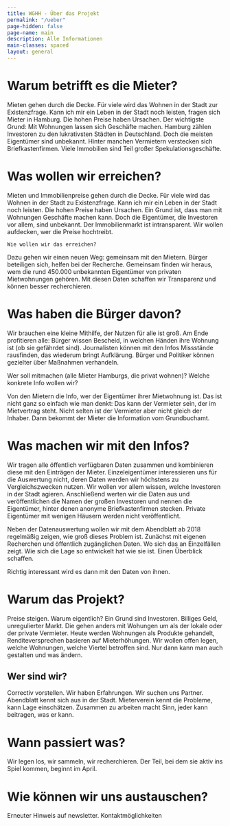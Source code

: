 ```yaml
---
title: WGHH - Über das Projekt
permalink: "/ueber"
page-hidden: false
page-name: main
description: Alle Informationen
main-classes: spaced
layout: general
---
```


# Warum betrifft es die Mieter?

Mieten gehen durch die Decke. Für viele wird das Wohnen in der Stadt zur Existenzfrage. Kann ich mir ein Leben in der Stadt noch leisten, fragen sich Mieter in Hamburg. Die hohen Preise haben Ursachen. Der wichtigste Grund: Mit Wohnungen lassen sich Geschäfte machen. Hamburg zählen Investoren zu den lukrativsten Städten in Deutschland. Doch die meisten Eigentümer sind unbekannt. Hinter manchen Vermietern verstecken sich Briefkastenfirmen. Viele Immobilien sind Teil großer Spekulationsgeschäfte. 


# Was wollen wir erreichen? 

Mieten und Immobilienpreise gehen durch die Decke. Für viele wird das Wohnen in der Stadt zu Existenzfrage. Kann ich mir ein Leben in der Stadt noch leisten. Die hohen Preise haben Ursachen.  Ein Grund ist, dass man mit Wohnungen Geschäfte machen kann. Doch die Eigentümer, die Investoren vor allem, sind unbekannt. Der Immobilienmarkt ist intransparent. Wir wollen aufdecken, wer die Preise hochtreibt.

	Wie wollen wir das erreichen?

Dazu gehen wir einen neuen Weg: gemeinsam mit den Mietern. Bürger beteiligen sich, helfen bei der Recherche. Gemeinsam finden wir heraus, wem die rund 450.000 unbekannten Eigentümer von privaten Mietwohnungen gehören. Mit diesen Daten schaffen wir Transparenz und können besser recherchieren.

# Was haben die Bürger davon?

Wir brauchen eine kleine Mithilfe, der Nutzen für alle ist groß.
Am Ende profitieren alle: Bürger wissen Bescheid, in welchen Händen ihre Wohnung ist (ob sie gefährdet sind). Journalisten können mit den Infos Missstände rausfinden, das wiederum bringt Aufklärung. Bürger und Politiker können gezielter über Maßnahmen verhandeln.

Wer soll mitmachen (alle Mieter Hamburgs, die privat wohnen)? Welche konkrete Info wollen wir?

Von den Mietern die Info, wer der Eigentümer ihrer Mietwohnung ist. Das ist nicht ganz so einfach wie man denkt: Das kann der Vermieter sein, der im Mietvertrag steht. Nicht selten ist der Vermieter aber nicht gleich der Inhaber. Dann bekommt der Mieter die Information vom Grundbuchamt. 

# Was machen wir mit den Infos?

Wir tragen alle öffentlich verfügbaren Daten zusammen und kombinieren diese mit den Einträgen der Mieter. Einzeleigentümer interessieren uns für die Auswertung nicht, deren Daten werden wir höchstens zu Vergleichszwecken nutzen. Wir wollen vor allem wissen, welche Investoren in der Stadt agieren. Anschließend werten wir die Daten aus und veröffentlichen die Namen der großen Investoren und nennen die Eigentümer, hinter denen anonyme Briefkastenfirmen stecken. Private Eigentümer mit wenigen Häusern werden nicht veröffentlicht.

Neben der Datenauswertung wollen wir mit dem Abendblatt ab 2018 regelmäßig zeigen, wie groß dieses Problem ist. Zunächst mit eigenen Recherchen und öffentlich zugänglichen Daten. Wo sich das an Einzelfällen zeigt. Wie sich die Lage so entwickelt hat wie sie ist. Einen Überblick schaffen.

Richtig interessant wird es dann mit den Daten von ihnen.

# Warum das Projekt?

Preise steigen. Warum eigentlich? Ein Grund sind Investoren. Billiges Geld, unregulierter Markt. Die gehen anders mit Wohungen um als der lokale oder der private Vermieter. Heute werden Wohnungen als Produkte gehandelt, Renditeversprechen basieren auf Mieterhöhungen. Wir wollen offen legen, welche Wohnungen, welche Viertel betroffen sind. Nur dann kann man auch gestalten und was ändern.

## Wer sind wir?

Correctiv vorstellen. Wir haben Erfahrungen. Wir suchen uns Partner. Abendblatt kennt sich aus in der Stadt. Mieterverein kennt die Probleme, kann Lage einschätzen. Zusammen zu arbeiten macht Sinn, jeder kann beitragen, was er kann.

# Wann passiert was?

Wir legen los, wir sammeln, wir recherchieren. Der Teil, bei dem sie aktiv ins Spiel kommen, beginnt im April.

# Wie können wir uns austauschen?

Erneuter Hinweis auf newsletter. Kontaktmöglichkeiten
